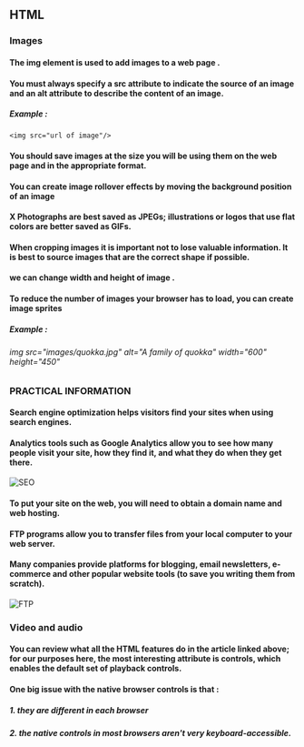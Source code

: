 ## HTML
### Images
#### The **img** element is used to add images to a web page .
#### You must always specify a src attribute to indicate the source of an image and an alt attribute to describe the content of an image.
##### Example :
`<img src="url of image"/>`
#### You should save images at the size you will be using them on the web page and in the appropriate format.

#### You can create image rollover effects by moving the background position of an image
#### X Photographs are best saved as JPEGs; illustrations or logos that use flat colors are better saved as GIFs.
#### When cropping images it is important not to lose valuable information. It is best to source images that are the correct shape if possible.
#### we can change width and height of image . 

#### To reduce the number of images your browser has to load, you can create image sprites

##### Example :
###### img src="images/quokka.jpg" alt="A family of quokka" width="600" height="450"


### PRACTICAL INFORMATION
#### Search engine optimization helps visitors find your sites when using search engines.
#### Analytics tools such as Google Analytics allow you to see how many people visit your site, how they find it, and what they do when they get there.
![SEO](https://www.loebigink.com/wp-content/uploads/2016/04/Loebigseo.png)
#### To put your site on the web, you will need to obtain a domain name and web hosting.
#### FTP programs allow you to transfer files from your local computer to your web server.
#### Many companies provide platforms for blogging, email newsletters, e-commerce and other popular website tools (to save you writing them from scratch).

![FTP](https://th.bing.com/th/id/R49a897ecda8333f2be80e6a93545e362?rik=35O3jJaIAt%2brlA&riu=http%3a%2f%2fwww.highteck.net%2fimages%2f39-FTP.jpg&ehk=8BJttRrR%2fwIbPBfx4puULvRXlw4TCMb3t4bvunFJQ7k%3d&risl=&pid=ImgRaw)


### Video and audio 

#### You can review what all the HTML features do in the article linked above; for our purposes here, the most interesting attribute is controls, which enables the default set of playback controls.

#### One big issue with the native browser controls is that :
##### 1. they are different in each browser 
##### 2. the native controls in most browsers aren't very keyboard-accessible.